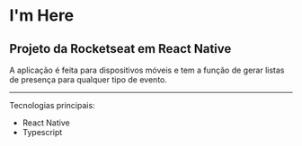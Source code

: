 # I'm Here

<h2><strong>Projeto da Rocketseat em React Native</strong></h2>

A aplicação é feita para dispositivos móveis e tem a função de gerar listas de presença para qualquer tipo de evento.

***

Tecnologias principais:
<ul>
  <li>React Native</li>
  <li>Typescript</li>
</ul>
